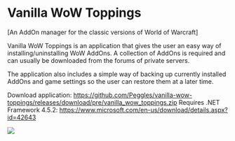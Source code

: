 # Vanilla WoW Toppings
[An AddOn manager for the classic versions of World of Warcraft]

Vanilla WoW Toppings is an application that gives the user an easy way of installing/uninstalling WoW AddOns. A collection of AddOns is required and can usually be downloaded from the forums of private servers.

The application also includes a simple way of backing up currently installed AddOns and game settings so the user can restore them at a later time.

Download application: https://github.com/Peggles/vanilla-wow-toppings/releases/download/pre/vanilla_wow_toppings.zip
Requires .NET Framework 4.5.2: https://www.microsoft.com/en-us/download/details.aspx?id=42643

<img src="http://www.deprivedgames.com/images/vanilla_wow_toppings.png">
